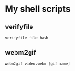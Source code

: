 # My shell scripts

## verifyfile
```
verifyfile file hash
```

## webm2gif
```
webm2gif video.webm [gif name]
```
